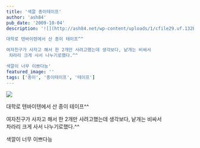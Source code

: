 ```yaml
---
title: '색깔 종이테이프'
author: 'ash84'
pub_date: '2009-10-04'
description: '![](http://ash84.net/wp-content/uploads/1/cfile29.uf.132B120B4AC80EC35AD13C.JPG)

대학로 텐바이텐에서 산 종이 테이프^^

여자친구가 사자고 해서 한 2개만 사려고했는데 생각보다, 낱개는 비싸서   
 차라리 크게 사서 나누기로했다.^^

색깔이 너무 이쁘다능'
featured_image: ''
tags: ['종이', '종이테이프', '테이프']
---
```



![](http://ash84.net/wp-content/uploads/1/cfile29.uf.132B120B4AC80EC35AD13C.JPG)

대학로 텐바이텐에서 산 종이 테이프^^

여자친구가 사자고 해서 한 2개만 사려고했는데 생각보다, 낱개는 비싸서   
 차라리 크게 사서 나누기로했다.^^

색깔이 너무 이쁘다능



